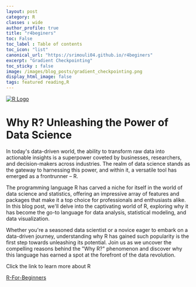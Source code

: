 ```yaml
---
layout: post
category: R
classes : wide
author_profile: true
title: "r4beginers"
toc: False
toc_label : Table of contents
toc_icon: "list"
canonical_url: "https://srimouli04.github.io/r4beginers"
excerpt: "Gradient Checkpointing"
toc_sticky : false
image: /images/blog_posts/gradient_checkpointing.png
display_html_image: false
tags: featured reading,R
---
```

[![R Logo](https://srimouli04.github.io/r4beginners/images/blog_posts/R_logo.png)](https://srimouli04.github.io/r4beginners)

# Why R? Unleashing the Power of Data Science

In today's data-driven world, the ability to transform raw data into actionable insights is a superpower coveted by businesses, researchers, and decision-makers across industries. The realm of data science stands as the gateway to harnessing this power, and within it, a versatile tool has emerged as a frontrunner – R.

The programming language R has carved a niche for itself in the world of data science and statistics, offering an impressive array of features and packages that make it a top choice for professionals and enthusiasts alike. In this blog post, we'll delve into the captivating world of R, exploring why it has become the go-to language for data analysis, statistical modeling, and data visualization.

Whether you're a seasoned data scientist or a novice eager to embark on a data-driven journey, understanding why R has gained such popularity is the first step towards unleashing its potential. Join us as we uncover the compelling reasons behind the "Why R?" phenomenon and discover why this language has earned a spot at the forefront of the data revolution.

Click the link to learn more about R

[R-For-Beginners](https://srimouli04.github.io/r4beginers)